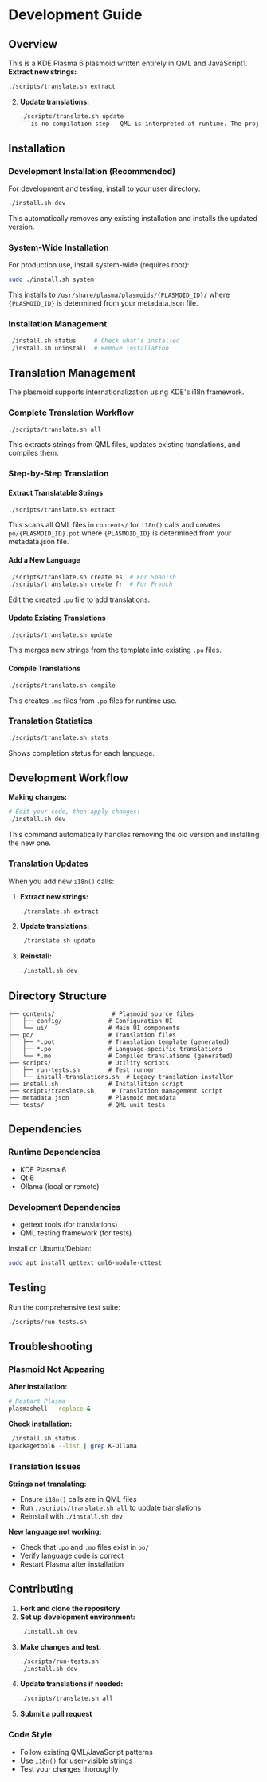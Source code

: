 # Development Guide

## Overview

This is a KDE Plasma 6 plasmoid written entirely in QML and JavaScript1. **Extract new strings:**
   ```bash
   ./scripts/translate.sh extract
   ```
2. **Update translations:**
   ```bash
   ./scripts/translate.sh update
   ```is no compilation step - QML is interpreted at runtime. The project uses simple scripts for installation and translation management.

## Installation

### Development Installation (Recommended)

For development and testing, install to your user directory:

```bash
./install.sh dev
```

This automatically removes any existing installation and installs the updated version.

### System-Wide Installation

For production use, install system-wide (requires root):

```bash
sudo ./install.sh system
```

This installs to `/usr/share/plasma/plasmoids/{PLASMOID_ID}/` where `{PLASMOID_ID}` is determined from your metadata.json file.

### Installation Management

```bash
./install.sh status     # Check what's installed
./install.sh uninstall  # Remove installation
```

## Translation Management

The plasmoid supports internationalization using KDE's i18n framework.

### Complete Translation Workflow

```bash
./scripts/translate.sh all
```

This extracts strings from QML files, updates existing translations, and compiles them.

### Step-by-Step Translation

#### Extract Translatable Strings

```bash
./scripts/translate.sh extract
```

This scans all QML files in `contents/` for `i18n()` calls and creates `po/{PLASMOID_ID}.pot` where `{PLASMOID_ID}` is determined from your metadata.json file.

#### Add a New Language

```bash
./scripts/translate.sh create es  # For Spanish
./scripts/translate.sh create fr  # For French
```

Edit the created `.po` file to add translations.

#### Update Existing Translations

```bash
./scripts/translate.sh update
```

This merges new strings from the template into existing `.po` files.

#### Compile Translations

```bash
./scripts/translate.sh compile
```

This creates `.mo` files from `.po` files for runtime use.

### Translation Statistics

```bash
./scripts/translate.sh stats
```

Shows completion status for each language.

## Development Workflow

**Making changes:**
```bash
# Edit your code, then apply changes:
./install.sh dev
```

This command automatically handles removing the old version and installing the new one.

### Translation Updates

When you add new `i18n()` calls:

1. **Extract new strings:**
   ```bash
   ./translate.sh extract
   ```
2. **Update translations:**
   ```bash
   ./translate.sh update
   ```
3. **Reinstall:**
   ```bash
   ./install.sh dev
   ```

## Directory Structure

```
├── contents/                # Plasmoid source files
│   ├── config/             # Configuration UI
│   └── ui/                 # Main UI components
├── po/                     # Translation files
│   ├── *.pot               # Translation template (generated)
│   ├── *.po                # Language-specific translations
│   └── *.mo                # Compiled translations (generated)
├── scripts/                # Utility scripts
│   ├── run-tests.sh        # Test runner
│   └── install-translations.sh  # Legacy translation installer
├── install.sh              # Installation script
├── scripts/translate.sh     # Translation management script
├── metadata.json           # Plasmoid metadata
└── tests/                  # QML unit tests
```

## Dependencies

### Runtime Dependencies
- KDE Plasma 6
- Qt 6
- Ollama (local or remote)

### Development Dependencies
- gettext tools (for translations)
- QML testing framework (for tests)

Install on Ubuntu/Debian:
```bash
sudo apt install gettext qml6-module-qttest
```

## Testing

Run the comprehensive test suite:

```bash
./scripts/run-tests.sh
```

## Troubleshooting

### Plasmoid Not Appearing

**After installation:**
```bash
# Restart Plasma
plasmashell --replace &
```

**Check installation:**
```bash
./install.sh status
kpackagetool6 --list | grep K-Ollama
```

### Translation Issues

**Strings not translating:**
- Ensure `i18n()` calls are in QML files
- Run `./scripts/translate.sh all` to update translations
- Reinstall with `./install.sh dev`

**New language not working:**
- Check that `.po` and `.mo` files exist in `po/`
- Verify language code is correct
- Restart Plasma after installation

## Contributing

1. **Fork and clone the repository**
2. **Set up development environment:**
   ```bash
   ./install.sh dev
   ```
3. **Make changes and test:**
   ```bash
   ./scripts/run-tests.sh
   ./install.sh dev
   ```
4. **Update translations if needed:**
   ```bash
   ./scripts/translate.sh all
   ```
5. **Submit a pull request**

### Code Style
- Follow existing QML/JavaScript patterns
- Use `i18n()` for user-visible strings
- Test your changes thoroughly